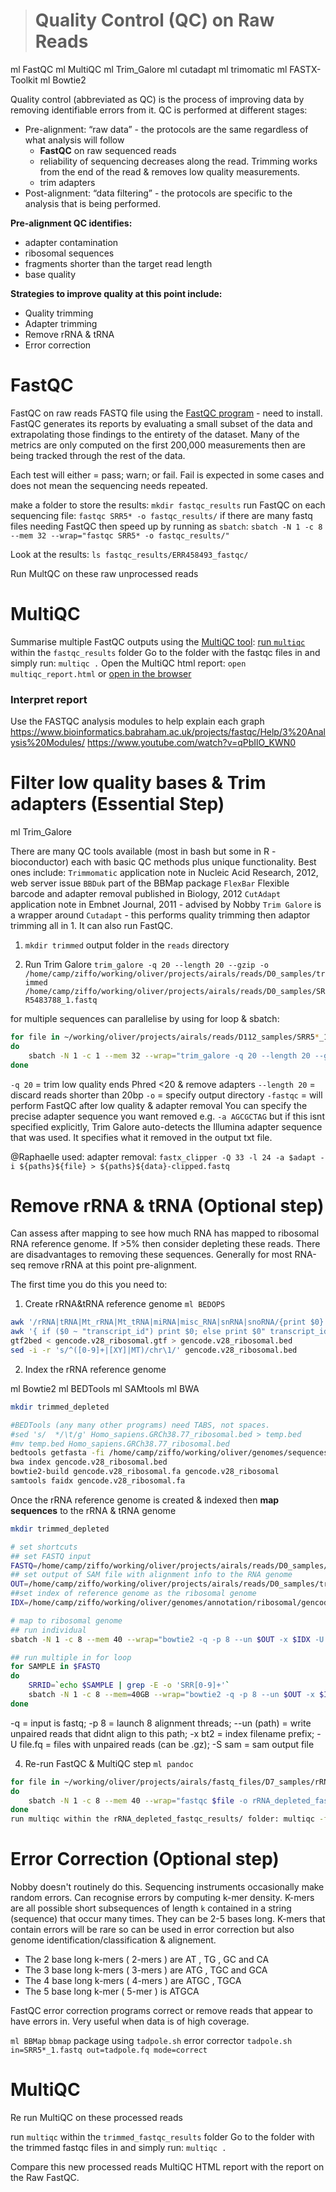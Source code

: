 > # Quality Control (QC) on Raw Reads

ml FastQC
ml MultiQC
ml Trim_Galore
ml cutadapt
ml trimomatic
ml FASTX-Toolkit
ml Bowtie2

Quality control (abbreviated as QC) is the process of improving data by removing identifiable errors from it. QC is performed at different stages:
- Pre-alignment: “raw data” - the protocols are the same regardless of what analysis will follow
	- **FastQC** on raw sequenced reads
	- reliability of sequencing decreases along the read. Trimming works from the end of the read & removes low quality measurements.
	- trim adapters
- Post-alignment: “data filtering” - the protocols are specific to the analysis that is being performed.

**Pre-alignment QC identifies:**
- adapter contamination
- ribosomal sequences
- fragments shorter than the target read length
- base quality

**Strategies to improve quality at this point include:**
- Quality trimming
- Adapter trimming
- Remove rRNA & tRNA
- Error correction

# FastQC

FastQC on raw reads FASTQ file using the [FastQC program](http://www.bioinformatics.babraham.ac.uk/projects/fastqc/) - need to install. FastQC generates its reports by evaluating a small subset of the data and extrapolating those findings to the entirety of the dataset. Many of the metrics are only computed on the first 200,000 measurements then are being tracked through the rest of the data.

Each test will either = pass; warn; or fail. Fail is expected in some cases and does not mean the sequencing needs repeated.
 
make a folder to store the results: `mkdir fastqc_results`
run FastQC on each sequencing file: `fastqc SRR5* -o fastqc_results/`
if there are many fastq files needing FastQC then speed up by running as `sbatch`: `sbatch -N 1 -c 8 --mem 32 --wrap="fastqc SRR5* -o fastqc_results/"`

Look at the results: `ls fastqc_results/ERR458493_fastqc/`

Run MultQC on these raw unprocessed reads

# MultiQC

Summarise multiple FastQC outputs using the [MultiQC tool](http://multiqc.info/):
[run `multiqc`](http://multiqc.info/docs/#running-multiqc) within the `fastqc_results` folder
Go to the folder with the fastqc files in and simply run: `multiqc .`
Open the MultiQC html report: `open multiqc_report.html` or [open in the browser](https://multiqc.info/docs/#using-multiqc-reports)

### Interpret report

Use the FASTQC analysis modules to help explain each graph
https://www.bioinformatics.babraham.ac.uk/projects/fastqc/Help/3%20Analysis%20Modules/
https://www.youtube.com/watch?v=qPbIlO_KWN0

# Filter low quality bases & Trim adapters (Essential Step)
ml Trim_Galore

There are many QC tools available (most in bash but some in R - bioconductor) each with basic QC methods plus unique functionality. Best ones include:
`Trimmomatic`  application note in Nucleic Acid Research, 2012, web server issue
`BBDuk` part of the BBMap package
`FlexBar` Flexible barcode and adapter removal  published in Biology, 2012
`CutAdapt`  application note in Embnet Journal, 2011 - advised by Nobby
`Trim Galore` is a wrapper around `Cutadapt` - this performs quality trimming then adaptor trimming all in 1. It can also run FastQC.

1. `mkdir trimmed` output folder in the `reads` directory

2. Run Trim Galore 
`trim_galore -q 20 --length 20 --gzip -o /home/camp/ziffo/working/oliver/projects/airals/reads/D0_samples/trimmed /home/camp/ziffo/working/oliver/projects/airals/reads/D0_samples/SRR5483788_1.fastq`

for multiple sequences can parallelise by using for loop & sbatch:
```bash
for file in ~/working/oliver/projects/airals/reads/D112_samples/SRR5*_1.fastq
do
	sbatch -N 1 -c 1 --mem 32 --wrap="trim_galore -q 20 --length 20 --gzip -fastqc -o /home/camp/ziffo/working/oliver/projects/airals/reads/D112_samples/trimmed $file";
done
```

`-q 20` = trim low quality ends Phred <20 & remove adapters
`--length 20` = discard reads shorter than 20bp
`-o` = specify output directory
`-fastqc` = will perform FastQC after low quality & adapter removal
You can specify the precise adapter sequence you want removed e.g. `-a AGCGCTAG` but if this isnt specified explicitly, Trim Galore auto-detects the Illumina adapter sequence that was used. It specifies what it removed in the output txt file.

@Raphaelle used:
adapter removal: `fastx_clipper -Q 33 -l 24 -a $adapt -i ${paths}${file} > ${paths}${data}-clipped.fastq`

# Remove rRNA & tRNA (Optional step)
Can assess after mapping to see how much RNA has mapped to ribosomal RNA reference genome. If >5% then consider depleting these reads. 
There are disadvantages to removing these sequences. Generally for most RNA-seq remove rRNA at this point pre-alignment.

The first time you do this you need to:
1. Create rRNA&tRNA reference genome
`ml BEDOPS`
```bash
awk '/rRNA|tRNA|Mt_rRNA|Mt_tRNA|miRNA|misc_RNA|snRNA|snoRNA/{print $0}' gencode.v28.primary_assembly.annotation.gtf > temp.gtf
awk '{ if ($0 ~ "transcript_id") print $0; else print $0" transcript_id \"\";"; }' temp.gtf > gencode.v28_ribosomal.gtf
gtf2bed < gencode.v28_ribosomal.gtf > gencode.v28_ribosomal.bed
sed -i -r 's/^([0-9]+|[XY]|MT)/chr\1/' gencode.v28_ribosomal.bed
```

2. Index the rRNA reference genome

ml Bowtie2
ml BEDTools
ml SAMtools
ml BWA

```bash
mkdir trimmed_depleted 

#BEDTools (any many other programs) need TABS, not spaces.
#sed 's/  */\t/g' Homo_sapiens.GRCh38.77_ribosomal.bed > temp.bed
#mv temp.bed Homo_sapiens.GRCh38.77_ribosomal.bed
bedtools getfasta -fi /home/camp/ziffo/working/oliver/genomes/sequences/human/GRCh38.primary_assembly.genome.fa -bed gencode.v28_ribosomal.bed -fo gencode.v28_ribosomal.fa
bwa index gencode.v28_ribosomal.bed
bowtie2-build gencode.v28_ribosomal.fa gencode.v28_ribosomal
samtools faidx gencode.v28_ribosomal.fa
```

Once the rRNA reference genome is created & indexed then **map sequences** to the rRNA & tRNA genome

```bash
mkdir trimmed_depleted 

# set shortcuts
## set FASTQ input
FASTQ=/home/camp/ziffo/working/oliver/projects/airals/reads/D0_samples/trimmed/*.fq.qz
## set output of SAM file with alignment info to the RNA genome
OUT=/home/camp/ziffo/working/oliver/projects/airals/reads/D0_samples/trimmed_depleted
##set index of reference genome as the ribosomal genome
IDX=/home/camp/ziffo/working/oliver/genomes/annotation/ribosomal/gencode.v28_ribosomal.fa.fai

# map to ribosomal genome
## run individual 
sbatch -N 1 -c 8 --mem 40 --wrap="bowtie2 -q -p 8 --un $OUT -x $IDX -U $FASTQ -S $OUT_SRRID.sam"

## run multiple in for loop
for SAMPLE in $FASTQ 
do
	SRRID=`echo $SAMPLE | grep -E -o 'SRR[0-9]+'`
	sbatch -N 1 -c 8 --mem=40GB --wrap="bowtie2 -q -p 8 --un $OUT -x $IDX -U $SAMPLE -S ${OUT}_${SRRID}.sam";
done
```
-q = input is fastq; -p 8 = launch 8 alignment threads; --un (path) = write unpaired reads that didnt align to this path; -x bt2 = index filename prefix; -U file.fq = files with unpaired reads (can be .gz); -S sam = sam output file

4. Re-run FastQC & MultiQC step
`ml pandoc`
```bash
for file in ~/working/oliver/projects/airals/fastq_files/D7_samples/rRNA_depleted/SRR5*_1.fastq
do
	sbatch -N 1 -c 8 --mem 40 --wrap="fastqc $file -o rRNA_depleted_fastqc_results/";
done
run multiqc within the rRNA_depleted_fastqc_results/ folder: multiqc -f .
```
 
# Error Correction (Optional step)
Nobby doesn't routinely do this. 
Sequencing instruments occasionally make random errors. Can recognise errors by computing k-mer density. K-mers are all possible short subsequences of length `k` contained in a string (sequence) that occur many times. They can be 2-5 bases long. K-mers that contain errors will be rare so can be used in error correction but also genome identification/classification & alignement.

- The 2 base long k-mers ( 2-mers ) are AT , TG , GC and CA
- The 3 base long k-mers ( 3-mers ) are ATG , TGC and GCA
- The 4 base long k-mers ( 4-mers ) are ATGC , TGCA
- The 5 base long k-mer ( 5-mer ) is ATGCA

FastQC error correction programs correct or remove reads that appear to have errors in. Very useful when data is of high coverage.

`ml BBMap`
`bbmap` package using `tadpole.sh` error corrector
`tadpole.sh in=SRR5*_1.fastq out=tadpole.fq mode=correct`

# MultiQC

Re run MultiQC on these processed reads

run `multiqc` within the `trimmed_fastqc_results` folder
Go to the folder with the trimmed fastqc files in and simply run: `multiqc .`

Compare this new processed reads MultiQC HTML report with the report on the Raw FastQC.
<!--stackedit_data:
eyJoaXN0b3J5IjpbLTMyNTYzNTE2Niw3MjA3MDM5ODQsLTE0Nz
A0MTMxMzksMTA2OTYwMDI3Nyw2NDcyMjAwNTMsOTkwMDA0ODEx
LC0xODY4NzY3MjE4LC0xODk5ODIwMjJdfQ==
-->
